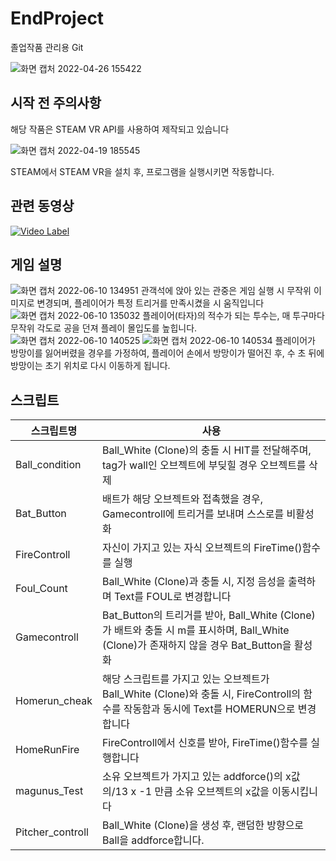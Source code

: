 # EndProject
졸업작품 관리용 Git

![화면 캡처 2022-04-26 155422](https://user-images.githubusercontent.com/103991146/165240716-050c47a3-21bf-4318-b6ac-66ead6d80dad.png)

## 시작 전 주의사항

해당 작품은 STEAM VR API를 사용하여 제작되고 있습니다


![화면 캡처 2022-04-19 185545](https://user-images.githubusercontent.com/103991146/165240778-06766a46-1d95-4375-b7f1-29383e52d5f3.png)

STEAM에서 STEAM VR을 설치 후, 프로그램을 실행시키면 작동합니다.


## 관련 동영상
[![Video Label](http://img.youtube.com/vi/U57Ajk9aUO0/0.jpg)](https://youtu.be/U57Ajk9aUO0)
## 게임 설명
![화면 캡처 2022-06-10 134951](https://user-images.githubusercontent.com/103991146/173044889-df94d130-a4a8-48e7-ac77-4e1407875f24.png)
관객석에 앉아 있는 관중은 게임 실행 시 무작위 이미지로 변경되며, 플레이어가 특정 트리거를 만족시켰을 시 움직입니다
![화면 캡처 2022-06-10 135032](https://user-images.githubusercontent.com/103991146/173044899-0702af05-8966-481e-9875-835ced3ab93b.png)
플레이어(타자)의 적수가 되는 투수는, 매 투구마다 무작위 각도로 공을 던져 플레이 몰입도를 높힙니다.
![화면 캡처 2022-06-10 140525](https://user-images.githubusercontent.com/103991146/173044901-1d44a091-fb3d-40ca-8874-f96336b95300.png)
![화면 캡처 2022-06-10 140534](https://user-images.githubusercontent.com/103991146/173044906-d2586ed5-3082-4787-8590-8ce51edfe2de.png)
플레이어가 방망이를 잃어버렸을 경우를 가정하여, 플레이어 손에서 방망이가 떨어진 후, 수 초 뒤에 방망이는 초기 위치로 다시 이동하게 됩니다.

##  스크립트

| 스크립트명 | 사용 |
| ------ |----------- |
| Ball_condition | Ball_White (Clone)의 충돌 시 HIT를 전달해주며, tag가 wall인 오브젝트에 부딪힐 경우 오브젝트를 삭제 |
| Bat_Button | 배트가 해당 오브젝트와 접촉했을 경우, Gamecontroll에 트리거를 보내며 스스로를 비활성화|
| FireControll | 자신이 가지고 있는 자식 오브젝트의 FireTime()함수를 실행 |
| Foul_Count | Ball_White (Clone)과 충돌 시, 지정 음성을 출력하며 Text를 FOUL로 변경합니다 |
| Gamecontroll | Bat_Button의 트리거를 받아, Ball_White (Clone)가 배트와 충돌 시 m를 표시하며, Ball_White (Clone)가 존재하지 않을 경우 Bat_Button을 활성화|
| Homerun_cheak | 해당 스크립트를 가지고 있는 오브젝트가 Ball_White (Clone)와 충돌 시, FireControll의 함수를 작동함과 동시에 Text를 HOMERUN으로 변경합니다 |
| HomeRunFire | FireControll에서 신호를 받아, FireTime()함수를 실행합니다 |
| magunus_Test | 소유 오브젝트가 가지고 있는 addforce()의 x값의/13 x -1 만큼 소유 오브젝트의 x값을 이동시킵니다 |
| Pitcher_controll | Ball_White (Clone)을 생성 후, 랜덤한 방향으로 Ball을 addforce합니다. |
